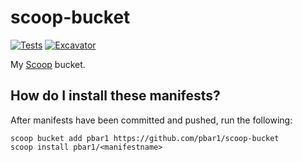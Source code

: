 # scoop-bucket

[![Tests](https://github.com/<username>/<bucketname>/actions/workflows/ci.yml/badge.svg)](https://github.com/<username>/<bucketname>/actions/workflows/ci.yml) [![Excavator](https://github.com/<username>/<bucketname>/actions/workflows/excavator.yml/badge.svg)](https://github.com/<username>/<bucketname>/actions/workflows/excavator.yml)

My [Scoop](https://scoop.sh) bucket.

## How do I install these manifests?

After manifests have been committed and pushed, run the following:

```pwsh
scoop bucket add pbar1 https://github.com/pbar1/scoop-bucket
scoop install pbar1/<manifestname>
```
